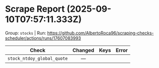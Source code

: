 # Scrape Report (2025-09-10T07:57:11.333Z)

Group: `stocks`  |  Run: https://github.com/AlbertoRoca96/scraping-checks-scheduler/actions/runs/17607083993

| Check | Changed | Keys | Error |
|---|:---:|:--|:--|
| `stock_ntdoy_global_quote` | — |  |  |
